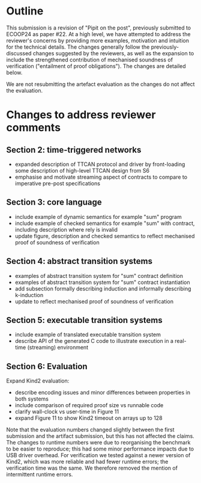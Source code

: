 # Outline

This submission is a revision of "Pipit on the post", previously submitted to ECOOP24 as paper #22.
At a high level, we have attempted to address the reviewer's concerns by providing more examples, motivation and intuition for the technical details.
The changes generally follow the previously-discussed changes suggested by the reviewers, as well as the expansion to include the strengthened contribution of mechanised soundness of verification ("entailment of proof obligations").
The changes are detailed below.

We are not resubmitting the artefact evaluation as the changes do not affect the evaluation.

# Changes to address reviewer comments

## Section 2: time-triggered networks

* expanded description of TTCAN protocol and driver by front-loading some description of high-level TTCAN design from S6
* emphasise and motivate streaming aspect of contracts to compare to imperative pre-post specifications

## Section 3: core language

* include example of dynamic semantics for example "sum" program
* include example of checked semantics for example "sum" with contract, including description where rely is invalid
* update figure, description and checked semantics to reflect mechanised proof of soundness of verification

## Section 4: abstract transition systems

* examples of abstract transition system for "sum" contract definition
* examples of abstract transition system for "sum" contract instantiation
* add subsection formally describing induction and informally describing k-induction
* update to reflect mechanised proof of soundness of verification

## Section 5: executable transition systems

* include example of translated executable transition system
* describe API of the generated C code to illustrate execution in a real-time (streaming) environment

## Section 6: Evaluation
Expand Kind2 evaluation:
* describe encoding issues and minor differences between properties in both systems
* include comparison of required proof size vs runnable code
* clarify wall-clock vs user-time in Figure 11
* expand Figure 11 to show Kind2 timeout on arrays up to 128

Note that the evaluation numbers changed slightly between the first submission and the artifact submission, but this has not affected the claims.
The changes to runtime numbers were due to reorganising the benchmark to be easier to reproduce; this had some minor performance impacts due to USB driver overhead.
For verification we tested against a newer version of Kind2, which was more reliable and had fewer runtime errors; the verification time was the same.
We therefore removed the mention of intermittent runtime errors.
